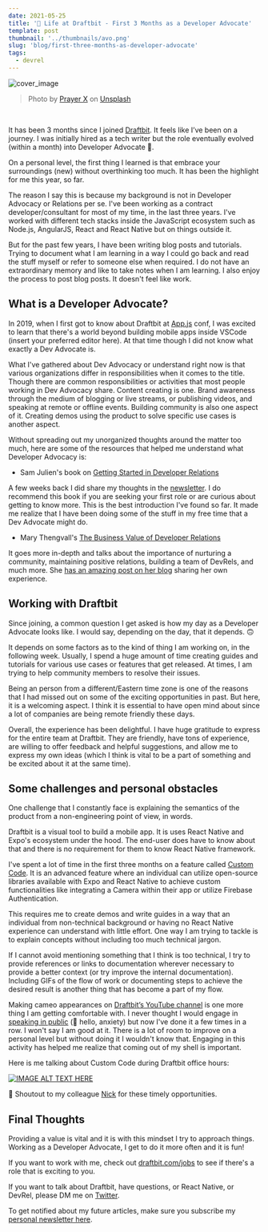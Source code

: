 ```yaml
---
date: 2021-05-25
title: '🌱 Life at Draftbit - First 3 Months as a Developer Advocate'
template: post
thumbnail: '../thumbnails/avo.png'
slug: 'blog/first-three-months-as-developer-advocate'
tags:
  - devrel
---
```


![cover_image](https://i.imgur.com/TBebjua.jpg)

<blockquote>
Photo by <a href="https://unsplash.com/@x_prayer?utm_source=unsplash&utm_medium=referral&utm_content=creditCopyText">Prayer X</a> on <a href="https://unsplash.com/s/photos/galaxy?utm_source=unsplash&utm_medium=referral&utm_content=creditCopyText">Unsplash</a>
</blockquote>

<br />

It has been 3 months since I joined [Draftbit](https://draftbit.com/). It feels like I’ve been on a journey. I was initially hired as a tech writer but the role eventually evolved (within a month) into Developer Advocate 🥑.

On a personal level, the first thing I learned is that embrace your surroundings (new) without overthinking too much. It has been the highlight for me this year, so far.

The reason I say this is because my background is not in Developer Advocacy or Relations per se. I've been working as a contract developer/consultant for most of my time, in the last three years. I've worked with different tech stacks inside the JavaScript ecosystem such as Node.js, AngularJS, React and React Native but on things outside it.

But for the past few years, I have been writing blog posts and tutorials. Trying to document what I am learning in a way I could go back and read the stuff myself or refer to someone else when required. I do not have an extraordinary memory and like to take notes when I am learning. I also enjoy the process to post blog posts. It doesn't feel like work.

## What is a Developer Advocate?

In 2019, when I first got to know about Draftbit at [App.js](https://appjs.co/) conf, I was excited to learn that there's a world beyond building mobile apps inside VSCode (insert your preferred editor here). At that time though I did not know what exactly a Dev Advocate is.

What I've gathered about Dev Advocacy or understand right now is that various organizations differ in responsibilities when it comes to the title. Though there are common responsibilities or activities that most people working in Dev Advocacy share. Content creating is one. Brand awareness through the medium of blogging or live streams, or publishing videos, and speaking at remote or offline events. Building community is also one aspect of it. Creating demos using the product to solve specific use cases is another aspect.

Without spreading out my unorganized thoughts around the matter too much, here are some of the resources that helped me understand what Developer Advocacy is:

- Sam Julien's book on [Getting Started in Developer Relations](https://learn.samjulien.com/getting-started-in-developer-relations)

A few weeks back I did share my thoughts in the [newsletter](https://amanhimself.substack.com/). I do recommend this book if you are seeking your first role or are curious about getting to know more. This is the best introduction I've found so far. It made me realize that I have been doing some of the stuff in my free time that a Dev Advocate might do.

- Mary Thengvall's [The Business Value of Developer Relations](https://www.persea-consulting.com/book)

It goes more in-depth and talks about the importance of nurturing a community, maintaining positive relations, building a team of DevRels, and much more. She [has an amazing post on her blog](https://www.marythengvall.com/blog/2020/6/29/the-camunda-developer-relations-career-path) sharing her own experience.

## Working with Draftbit

Since joining, a common question I get asked is how my day as a Developer Advocate looks like. I would say, depending on the day, that it depends. 🙃

It depends on some factors as to the kind of thing I am working on, in the following week. Usually, I spend a huge amount of time creating guides and tutorials for various use cases or features that get released. At times, I am trying to help community members to resolve their issues.

Being an person from a different/Eastern time zone is one of the reasons that I had missed out on some of the exciting opportunities in past. But here, it is a welcoming aspect. I think it is essential to have open mind about since a lot of companies are being remote friendly these days.

Overall, the experience has been delightful. I have huge gratitude to express for the entire team at Draftbit. They are friendly, have tons of experience, are willing to offer feedback and helpful suggestions, and allow me to express my own ideas (which I think is vital to be a part of something and be excited about it at the same time).

## Some challenges and personal obstacles

One challenge that I constantly face is explaining the semantics of the product from a non-engineering point of view, in words.

Draftbit is a visual tool to build a mobile app. It is uses React Native and Expo's ecosystem under the hood. The end-user does have to know about that and there is no requirement for them to know React Native framework.

I've spent a lot of time in the first three months on a feature called [Custom Code](https://docs.draftbit.com/docs/custom-code). It is an advanced feature where an individual can utilize open-source libraries available with Expo and React Native to achieve custom functionalities like integrating a Camera within their app or utilize Firebase Authentication.

This requires me to create demos and write guides in a way that an individual from non-technical background or having no React Native experience can understand with little effort. One way I am trying to tackle is to explain concepts without including too much technical jargon.

If I cannot avoid mentioning something that I think is too technical, I try to provide references or links to documentation wherever necessary to provide a better context (or try improve the internal documentation). Including GIFs of the flow of work or documenting steps to achieve the desired result is another thing that has become a part of my flow.

Making cameo appearances on [Draftbit’s YouTube channel](https://www.youtube.com/c/Draftbit/videos) is one more thing I am getting comfortable with. I never thought I would engage in [speaking in public](https://www.youtube.com/watch?v=YIRxTUCY0NQ) (👋 hello, anxiety) but now I've done it a few times in a row. I won't say I am good at it. There is a lot of room to improve on a personal level but without doing it I wouldn't know that. Engaging in this activity has helped me realize that coming out of my shell is important.

Here is me talking about Custom Code during Draftbit office hours:

[![IMAGE ALT TEXT HERE](https://img.youtube.com/vi/pMz4XRjdOd0/0.jpg)](https://www.youtube.com/watch?v=pMz4XRjdOd0)

🙌 Shoutout to my colleague [Nick](https://twitter.com/nickselman) for these timely opportunities.

## Final Thoughts

Providing a value is vital and it is with this mindset I try to approach things. Working as a Developer Advocate, I get to do it more often and it is fun!

If you want to work with me, check out [draftbit.com/jobs](https://draftbit.com/jobs#openings) to see if there's a role that is exciting to you.

If you want to talk about Draftbit, have questions, or React Native, or DevRel, please DM me on [Twitter](https://twitter.com/amanhimself).

To get notified about my future articles, make sure you subscribe my [personal newsletter here](https://amanhimself.substack.com/).
